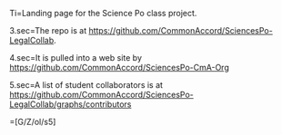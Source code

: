 Ti=Landing page for the Science Po class project.


3.sec=The repo is at https://github.com/CommonAccord/SciencesPo-LegalCollab.

4.sec=It is pulled into a web site by https://github.com/CommonAccord/SciencesPo-CmA-Org

5.sec=A list of student collaborators is at https://github.com/CommonAccord/SciencesPo-LegalCollab/graphs/contributors

=[G/Z/ol/s5]

